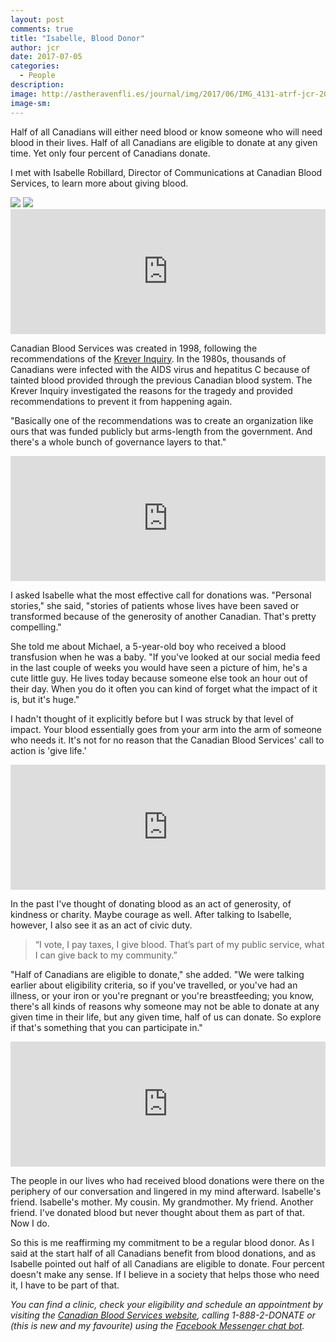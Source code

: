 ```yaml
---
layout: post
comments: true
title: "Isabelle, Blood Donor"
author: jcr
date: 2017-07-05
categories:
  - People
description: 
image: http://astheravenfli.es/journal/img/2017/06/IMG_4131-atrf-jcr-2000-web.jpg
image-sm:
--- 
```


Half of all Canadians will either need blood or know someone who will need blood in their lives. Half of all Canadians are eligible to donate at any given time. Yet only four percent of Canadians donate.

I met with Isabelle Robillard, Director of Communications at Canadian Blood Services, to learn more about giving blood.

<img src="http://astheravenfli.es/journal/img/2017/06/IMG_4132-atrf-jcr-2000-web.jpg">

<img src="http://astheravenfli.es/journal/img/2017/06/IMG_4128-atrf-jcr-2000-web.jpg">

<iframe width="100%" height="200" scrolling="no" frameborder="no" src="https://w.soundcloud.com/player/?url=https%3A//api.soundcloud.com/tracks/331875137&amp;auto_play=false&amp;hide_related=false&amp;show_comments=true&amp;show_user=true&amp;show_reposts=false&amp;visual=true"></iframe>

Canadian Blood Services was created in 1998, following the recommendations of the <a href="http://www.thecanadianencyclopedia.ca/en/article/krever-inquiry/" target="blank">Krever Inquiry</a>. In the 1980s, thousands of Canadians were infected with the AIDS virus and hepatitus C because of tainted blood provided through the previous Canadian blood system. The Krever Inquiry investigated the reasons for the tragedy and provided recommendations to prevent it from happening again.

"Basically one of the recommendations was to create an organization like ours that was funded publicly but arms-length from the government. And there's a whole bunch of governance layers to that."

<iframe width="100%" height="200" scrolling="no" frameborder="no" src="https://w.soundcloud.com/player/?url=https%3A//api.soundcloud.com/tracks/331875266&amp;auto_play=false&amp;hide_related=false&amp;show_comments=true&amp;show_user=true&amp;show_reposts=false&amp;visual=true"></iframe>

I asked Isabelle what the most effective call for donations was. "Personal stories," she said, "stories of patients whose lives have been saved or transformed because of the generosity of another Canadian. That's pretty compelling."

She told me about Michael, a 5-year-old boy who received a blood transfusion when he was a baby. "If you've looked at our social media feed in the last couple of weeks you would have seen a picture of him, he's a cute little guy. He lives today because someone else took an hour out of their day. When you do it often you can kind of forget what the impact of it is, but it's huge."

I hadn't thought of it explicitly before but I was struck by that level of impact. Your blood essentially goes from your arm into the arm of someone who needs it. It's not for no reason that the Canadian Blood Services' call to action is 'give life.'

<iframe width="100%" height="200" scrolling="no" frameborder="no" src="https://w.soundcloud.com/player/?url=https%3A//api.soundcloud.com/tracks/331875269&amp;auto_play=false&amp;hide_related=false&amp;show_comments=true&amp;show_user=true&amp;show_reposts=false&amp;visual=true"></iframe>

In the past I've thought of donating blood as an act of generosity, of kindness or charity. Maybe courage as well. After talking to Isabelle, however, I also see it as an act of civic duty.

<blockquote>&ldquo;I vote, I pay taxes, I give blood. That&rsquo;s part of my public service, what I can give back to my community.&rdquo;</blockquote>

"Half of Canadians are eligible to donate," she added. "We were talking earlier about eligibility criteria, so if you've travelled, or you've had an illness, or your iron or you're pregnant or you're breastfeeding; you know, there's all kinds of reasons why someone may not be able to donate at any given time in their life, but any given time, half of us can donate. So explore if that's something that you can participate in."

<iframe width="100%" height="200" scrolling="no" frameborder="no" src="https://w.soundcloud.com/player/?url=https%3A//api.soundcloud.com/tracks/331875274&amp;auto_play=false&amp;hide_related=false&amp;show_comments=true&amp;show_user=true&amp;show_reposts=false&amp;visual=true"></iframe>

The people in our lives who had received blood donations were there on the periphery of our conversation and lingered in my mind afterward. Isabelle's friend. Isabelle's mother. My cousin. My grandmother. My friend. Another friend. I've donated blood but never thought about them as part of that. Now I do.

So this is me reaffirming my commitment to be a regular blood donor. As I said at the start half of all Canadians benefit from blood donations, and as Isabelle pointed out half of all Canadians are eligible to donate. Four percent doesn't make any sense. If I believe in a society that helps those who need it, I have to be part of that.

<i>You can find a clinic, check your eligibility and schedule an appointment by visiting the <a href="https://blood.ca/en" target="blank">Canadian Blood Services website</a>, calling 1-888-2-DONATE or (this is new and my favourite) using the <a href="https://www.facebook.com/itsinyoutogive/" target="blank">Facebook Messenger chat bot</a>.</i>